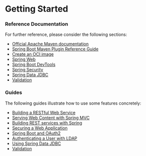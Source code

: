 # Getting Started

### Reference Documentation
For further reference, please consider the following sections:

* [Official Apache Maven documentation](https://maven.apache.org/guides/index.html)
* [Spring Boot Maven Plugin Reference Guide](https://docs.spring.io/spring-boot/docs/3.1.1/maven-plugin/reference/html/)
* [Create an OCI image](https://docs.spring.io/spring-boot/docs/3.1.1/maven-plugin/reference/html/#build-image)
* [Spring Web](https://docs.spring.io/spring-boot/docs/3.1.1/reference/htmlsingle/#web)
* [Spring Boot DevTools](https://docs.spring.io/spring-boot/docs/3.1.1/reference/htmlsingle/#using.devtools)
* [Spring Security](https://docs.spring.io/spring-boot/docs/3.1.1/reference/htmlsingle/#web.security)
* [Spring Data JDBC](https://docs.spring.io/spring-boot/docs/3.1.1/reference/htmlsingle/#data.sql.jdbc)
* [Validation](https://docs.spring.io/spring-boot/docs/3.1.1/reference/htmlsingle/#io.validation)

### Guides
The following guides illustrate how to use some features concretely:

* [Building a RESTful Web Service](https://spring.io/guides/gs/rest-service/)
* [Serving Web Content with Spring MVC](https://spring.io/guides/gs/serving-web-content/)
* [Building REST services with Spring](https://spring.io/guides/tutorials/rest/)
* [Securing a Web Application](https://spring.io/guides/gs/securing-web/)
* [Spring Boot and OAuth2](https://spring.io/guides/tutorials/spring-boot-oauth2/)
* [Authenticating a User with LDAP](https://spring.io/guides/gs/authenticating-ldap/)
* [Using Spring Data JDBC](https://github.com/spring-projects/spring-data-examples/tree/master/jdbc/basics)
* [Validation](https://spring.io/guides/gs/validating-form-input/)

